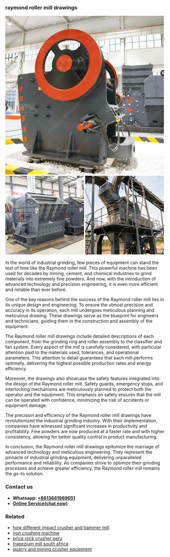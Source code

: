 <h3>raymond roller mill drawings</h3><img src='1703042394.jpg' alt=''><p>In the world of industrial grinding, few pieces of equipment can stand the test of time like the Raymond roller mill. This powerful machine has been used for decades by mining, cement, and chemical industries to grind materials into extremely fine powders. And now, with the introduction of advanced technology and precision engineering, it is even more efficient and reliable than ever before.</p><p>One of the key reasons behind the success of the Raymond roller mill lies in its unique design and engineering. To ensure the utmost precision and accuracy in its operation, each mill undergoes meticulous planning and meticulous drawing. These drawings serve as the blueprint for engineers and technicians, guiding them in the construction and assembly of the equipment.</p><p>The Raymond roller mill drawings include detailed descriptions of each component, from the grinding ring and roller assembly to the classifier and fan system. Every aspect of the mill is carefully considered, with particular attention paid to the materials used, tolerances, and operational parameters. This attention to detail guarantees that each mill performs optimally, delivering the highest possible production rates and energy efficiency.</p><p>Moreover, the drawings also showcase the safety features integrated into the design of the Raymond roller mill. Safety guards, emergency stops, and interlocking mechanisms are meticulously planned to protect both the operator and the equipment. This emphasis on safety ensures that the mill can be operated with confidence, minimizing the risk of accidents or equipment damage.</p><p>The precision and efficiency of the Raymond roller mill drawings have revolutionized the industrial grinding industry. With their implementation, companies have witnessed significant increases in productivity and profitability. Fine powders are now produced at a faster rate and with higher consistency, allowing for better quality control in product manufacturing.</p><p>In conclusion, the Raymond roller mill drawings epitomize the marriage of advanced technology and meticulous engineering. They represent the pinnacle of industrial grinding equipment, delivering unparalleled performance and reliability. As companies strive to optimize their grinding processes and achieve greater efficiency, the Raymond roller mill remains the go-to solution.</p><h3>Contact us</h3><ul><li><strong>Whatsapp:&nbsp;<a href="https://wa.me/8613661969651">+8613661969651</a></strong></li><li><a href="https://swt.shibang-china.com/?git&amp;zhl&amp;raymond roller mill drawings"><strong>Online Service(chat now)</strong></a></li></ul><h3>Related</h3><ul><li><a href='how different impact crusher and hammer mill.md'>how different impact crusher and hammer mill</a></li><li><a href='iron crushing machine.md'>iron crushing machine</a></li><li><a href='price rock crusher peru.md'>price rock crusher peru</a></li><li><a href='trapezium mill south africa.md'>trapezium mill south africa</a></li><li><a href='quarry and mining crusher equipment.md'>quarry and mining crusher equipment</a></li></ul>